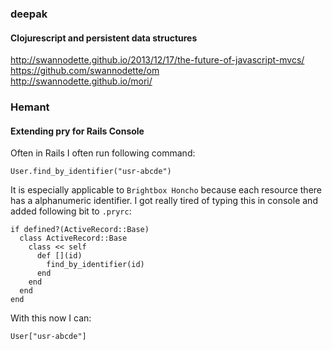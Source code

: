 ### deepak

#### Clojurescript and persistent data structures

http://swannodette.github.io/2013/12/17/the-future-of-javascript-mvcs/  
https://github.com/swannodette/om  
http://swannodette.github.io/mori/  

### Hemant

#### Extending pry for Rails Console

Often in Rails I often run following command:

    User.find_by_identifier("usr-abcde")

It is especially applicable to `Brightbox Honcho` because each resource there has
a alphanumeric identifier. I got really tired of typing this in console and added following
bit to `.pryrc`:

    if defined?(ActiveRecord::Base)
      class ActiveRecord::Base
        class << self
          def [](id)
            find_by_identifier(id)
          end
        end
      end
    end

With this now I can:

    User["usr-abcde"]
    
    

